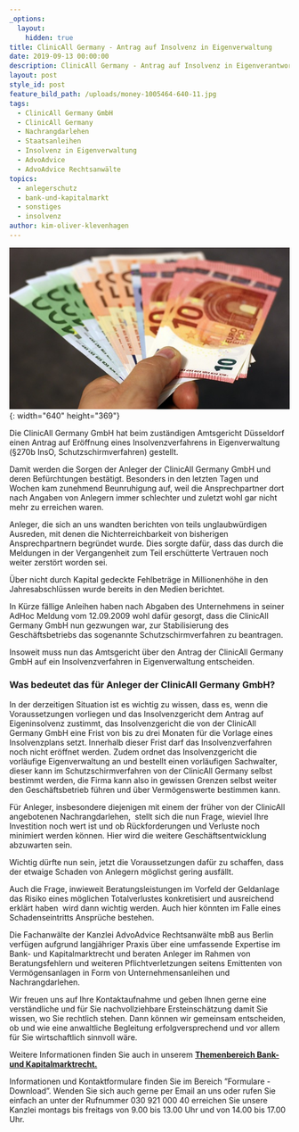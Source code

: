 ```yaml
---
_options:
  layout:
    hidden: true
title: ClinicAll Germany - Antrag auf Insolvenz in Eigenverwaltung
date: 2019-09-13 00:00:00
description: ClinicAll Germany - Antrag auf Insolvenz in Eigenverantwortung
layout: post
style_id: post
feature_bild_path: /uploads/money-1005464-640-11.jpg
tags:
  - ClinicAll Germany GmbH
  - ClinicAll Germany
  - Nachrangdarlehen
  - Staatsanleihen
  - Insolvenz in Eigenverwaltung
  - AdvoAdvice
  - AdvoAdvice Rechtsanwälte
topics:
  - anlegerschutz
  - bank-und-kapitalmarkt
  - sonstiges
  - insolvenz
author: kim-oliver-klevenhagen
---
```


![](/uploads/money-1005464-640-7.jpg){: width="640" height="369"}

Die ClinicAll Germany GmbH hat beim zust&auml;ndigen Amtsgericht D&uuml;sseldorf einen Antrag auf Eröffnung eines Insolvenzverfahrens in Eigenverwaltung (&sect;270b InsO, Schutzschirmverfahren) gestellt.&nbsp;

Damit werden die Sorgen der Anleger der ClinicAll Germany GmbH und deren Bef&uuml;rchtungen best&auml;tigt. Besonders in den letzten Tagen und Wochen kam zunehmend Beunruhigung auf, weil die Ansprechpartner dort nach Angaben von Anlegern immer schlechter und zuletzt wohl gar nicht mehr zu erreichen waren.

Anleger, die sich an uns wandten berichten von teils unglaubw&uuml;rdigen Ausreden, mit denen die Nichterreichbarkeit von bisherigen Ansprechpartnern begr&uuml;ndet wurde. Dies sorgte daf&uuml;r, dass das durch die Meldungen in der Vergangenheit zum Teil ersch&uuml;tterte Vertrauen noch weiter zerstört worden sei.&nbsp;

&Uuml;ber nicht durch Kapital gedeckte Fehlbetr&auml;ge in Millionenhöhe in den Jahresabschl&uuml;ssen wurde bereits in den Medien berichtet.&nbsp;

In K&uuml;rze f&auml;llige Anleihen haben nach Abgaben des Unternehmens in seiner AdHoc Meldung vom 12.09.2009 wohl daf&uuml;r gesorgt, dass die ClinicAll Germany GmbH nun gezwungen war, zur Stabilisierung des Gesch&auml;ftsbetriebs das sogenannte Schutzschirmverfahren zu beantragen.

Insoweit muss nun das Amtsgericht &uuml;ber den Antrag der ClinicAll Germany GmbH auf ein Insolvenzverfahren in Eigenverwaltung entscheiden.

### Was bedeutet das f&uuml;r Anleger der ClinicAll Germany GmbH?

In der derzeitigen Situation ist es wichtig zu wissen, dass es, wenn die Voraussetzungen vorliegen und das Insolvenzgericht dem Antrag auf Eigeninsolvenz zustimmt, das Insolvenzgericht die von der ClinicAll Germany GmbH eine Frist von bis zu drei Monaten f&uuml;r die Vorlage eines Insolvenzplans setzt. Innerhalb dieser Frist darf das Insolvenzverfahren noch nicht eröffnet werden. Zudem ordnet das Insolvenzgericht die vorl&auml;ufige Eigenverwaltung an und bestellt einen vorl&auml;ufigen Sachwalter, dieser kann im Schutzschirmverfahren von der ClinicAll Germany selbst bestimmt werden, die Firma kann also in gewissen Grenzen selbst weiter den Gesch&auml;ftsbetrieb f&uuml;hren und &uuml;ber Vermögenswerte bestimmen kann.&nbsp;

F&uuml;r Anleger, insbesondere diejenigen mit einem der fr&uuml;her von der ClinicAll angebotenen Nachrangdarlehen, &nbsp;stellt sich die nun Frage, wieviel Ihre Investition noch wert ist und ob R&uuml;ckforderungen und Verluste noch minimiert werden können. Hier wird die weitere Gesch&auml;ftsentwicklung abzuwarten sein.&nbsp;

Wichtig d&uuml;rfte nun sein, jetzt die Voraussetzungen daf&uuml;r zu schaffen, dass der etwaige Schaden von Anlegern möglichst gering ausf&auml;llt.

Auch die Frage, inwieweit Beratungsleistungen im Vorfeld der Geldanlage das Risiko eines möglichen Totalverlustes konkretisiert und ausreichend erkl&auml;rt haben&nbsp; wird dann wichtig werden. Auch hier könnten im Falle eines Schadenseintritts Anspr&uuml;che bestehen.&nbsp;

Die Fachanw&auml;lte der Kanzlei AdvoAdvice Rechtsanw&auml;lte mbB aus Berlin verf&uuml;gen aufgrund langj&auml;hriger Praxis &uuml;ber eine umfassende Expertise im Bank- und Kapitalmarktrecht und beraten Anleger im Rahmen von Beratungsfehlern und weiteren Pflichtverletzungen seitens Emittenten von Vermögensanlagen in Form von Unternehmensanleihen und Nachrangdarlehen.

Wir freuen uns auf Ihre Kontaktaufnahme und geben Ihnen gerne eine verst&auml;ndliche und f&uuml;r Sie nachvollziehbare Ersteinsch&auml;tzung damit Sie wissen, wo Sie rechtlich stehen. Dann können wir gemeinsam entscheiden, ob und wie eine anwaltliche Begleitung erfolgversprechend und vor allem f&uuml;r Sie wirtschaftlich sinnvoll w&auml;re.

Weitere Informationen finden Sie auch in unserem&nbsp;[**Themenbereich Bank- und Kapitalmarktrecht.**](https://advoadvice.de/themen/bank-und-kapitalmarktrecht/)

Informationen und Kontaktformulare finden Sie im Bereich ”Formulare - Download”. Wenden Sie sich auch gerne per Email an uns oder rufen Sie einfach an unter der Rufnummer 030 921 000 40 erreichen Sie unsere Kanzlei montags bis freitags von 9.00 bis 13.00 Uhr und von 14.00 bis 17.00 Uhr.&nbsp;

&nbsp;